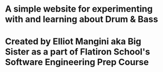 # A simple website for experimenting with and learning about Drum & Bass

# Created by Elliot Mangini aka Big Sister as a part of Flatiron School's Software Engineering Prep Course
